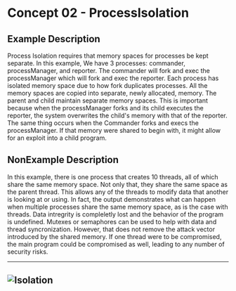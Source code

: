 # Concept 02 - ProcessIsolation

## Example Description
Process Isolation requires that memory spaces for processes be kept separate. 
In this example, We have 3 processes: commander, processManager, and reporter. 
The commander will fork and exec the processManager which will fork and exec 
the reporter. Each process has isolated memory space due to how fork 
duplicates processes. All the memory spaces are copied into separate, newly 
allocated, memory. The parent and child maintain separate memory spaces. This 
is important because when the processManager forks and its child executes the 
reporter, the system overwrites the child's memory with that of the reporter. 
The same thing occurs when the Commander forks and execs the processManager. 
If that memory were shared to begin with, it might allow for an exploit into 
a child program.

## NonExample Description
In this example, there is one process that creates 10 threads, all of which 
share the same memory space. Not only that, they share the same space as the 
parent thread. This allows any of the threads to modify data that another is 
looking at or using. In fact, the output demonstrates what can happen when 
multiple processes share the same memory space, as is the case with threads. 
Data intregrity is compleletly lost and the behavior of the program is 
undefined. Mutexes or semaphores can be used to help with data and thread 
syncronization. However, that does not remove the attack vector introduced by 
the shared memory. If one thread were to be compromised, the main program could 
be compromised as well, leading to any number of security risks.

----
![Isolation](/Concept02-ProcessIsolation/Isolation.gif)
----

